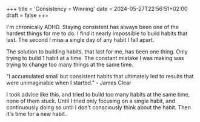 +++
title = 'Consistency = Winning'
date = 2024-05-27T22:56:51+02:00
draft = false
+++

I'm chronically ADHD. Staying consistent has always been one of the hardest things for me to do. I find it nearly impossible to build habits that last. The second I miss a single day of any habit I fall apart.

The solution to building habits, that last for me, has been one thing. Only trying to build 1 habit at a time. The constant mistake I was making was trying to change too many things at the same time.

"I accumulated small but consistent habits that ultimately led to results that were unimaginable when I started." - James Clear

I took advice like this, and tried to build too many habits at the same time, none of them stuck. Until I tried only focusing on a single habit, and continuously doing so until I don't consciously think about the habit. Then it's time for a new habit.
